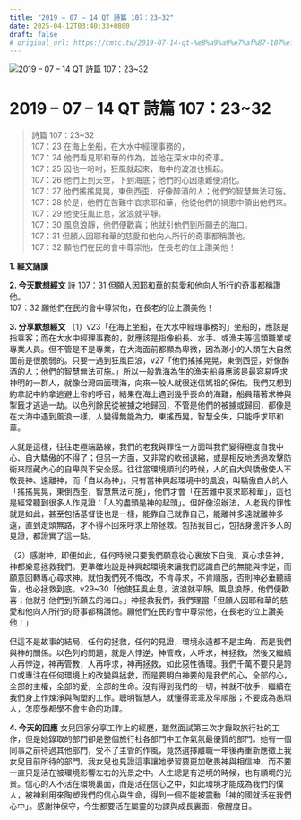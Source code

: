 ```yaml
---
title: "2019 – 07 – 14 QT 詩篇 107：23~32"
date: 2025-04-12T03:40:33+0800
draft: false
# original_url: https://cmtc.tw/2019-07-14-qt-%e8%a9%a9%e7%af%87-107%ef%bc%9a2332
---
```


![2019 – 07 – 14 QT 詩篇 107：23\~32](/images/qt.jpg   "2019 – 07 – 14 QT 詩篇 107：23\~32")

# 2019 – 07 – 14 QT 詩篇 107：23\~32

> 詩篇 107：23\~32  
> 107：23 在海上坐船，在大水中經理事務的，  
> 107：24 他們看見耶和華的作為，並他在深水中的奇事。  
> 107：25 因他一吩咐，狂風就起來，海中的波浪也揚起。  
> 107：26 他們上到天空，下到海底；他們的心因患難便消化。  
> 107：27 他們搖搖晃晃，東倒西歪，好像醉酒的人；他們的智慧無法可施。  
> 107：28 於是，他們在苦難中哀求耶和華，他從他們的禍患中領出他們來。  
> 107：29 他使狂風止息，波浪就平靜。  
> 107：30 風息浪靜，他們便歡喜；他就引他們到所願去的海口。  
> 107：31 但願人因耶和華的慈愛和他向人所行的奇事都稱讚他。  
> 107：32 願他們在民的會中尊崇他，在長老的位上讚美他！

**1. 經文誦讀**

**2.  今天默想經文**
詩 107：31 但願人因耶和華的慈愛和他向人所行的奇事都稱讚他。  
107：32 願他們在民的會中尊崇他，在長老的位上讚美他！

**3. 分享默想經文**
（1）v23「在海上坐船，在大水中經理事務的」坐船的，應該是指乘客；而在大水中經理事務的，就應該是指像船長、水手、或漁夫等這類職業或專業人員。但不管是不是專業，在大海面前都顯為卑微，因為渺小的人類在大自然面前是很脆弱的。只要一遇到狂風巨浪，v27「他們搖搖晃晃，東倒西歪，好像醉酒的人；他們的智慧無法可施。」所以一般靠海為生的漁夫船員應該是最容易呼求神明的一群人，就像台灣四面環海，向來一般人就很迷信媽祖的保佑。我們又想到約拿記中約拿逃避上帝的呼召，結果在海上遇到幾乎喪命的海難，船員藉著求神與掣籤才逃過一劫。以色列餘民從被擄之地歸回，不管是他們的被擄或歸回，都像是在大海中遇到風浪一樣，人變得無能為力，東搖西晃，智慧全失，只能呼求耶和華。

人就是這樣，往往走極端路線，我們的老我與罪性一方面叫我們變得極度自我中心、自大驕傲的不得了；但另一方面，又非常的軟弱退縮，或是相反地透過攻擊防衛來隱藏內心的自卑與不安全感。往往當環境順利的時候，人的自大與驕傲使人不敬畏神、遠離神，而「自以為神」。只有當神興起環境中的風浪，叫驕傲自大的人「搖搖晃晃，東倒西歪，智慧無法可施」，他們才會「在苦難中哀求耶和華」，這也是經常聽到很多人作見證：「人的盡頭是神的起頭」。但好像沒辦法，人老我的罪性就是如此，甚至包括基督徒也是一樣，能靠自己就靠自己，能離神多遠就離神多遠，直到走頭無路，才不得不回來呼求上帝拯救。包括我自己，包括身邊許多人的見證，都證實了這一點。

（2）感謝神，即便如此，任何時候只要我們願意從心裏放下自我，真心求告神，神都樂意拯救我們。更準確地說是神興起環境來讓我們認識自己的無能與悖逆，而願意回轉專心尋求神。就怕我們死不悔改，不肯尋求，不肯順服，否則神必垂聽禱告，也必拯救到底。v29\~30「他使狂風止息，波浪就平靜。風息浪靜，他們便歡喜；他就引他們到所願去的海口。」神拯救我們，我們理當「但願人因耶和華的慈愛和他向人所行的奇事都稱讚他。願他們在民的會中尊崇他，在長老的位上讚美他！」

但這不是故事的結局，任何的拯救，任何的見證，環境永遠都不是主角，而是我們與神的關係。以色列的問題，就是人悖逆，神管教，人呼求，神拯救，然後又繼續人再悖逆，神再管教，人再呼求，神再拯救，如此惡性循環。我們千萬不要只是誇口或專注在任何環境上的改變與拯救，而是要明白神要的是我們的心，全部的心，全部的主權，全部的愛，全部的生命。沒有得到我們的一切，神就不放手，繼續在我們身上作煉淨與陶塑的工作。聰明智慧人，就懂得乖乖及早順服；不要成為愚頑人，怎麼學都學不會生命的功課。

**4. 今天的回應**
女兒回家分享工作上的經歷，雖然面試第三次才錄取旅行社的工作，但是她錄取的部門卻是整個旅行社各部門中工作氣氛最優質的部門。她有一個同事之前待過其他部門，受不了主管的作風，竟然選擇離職一年後再重新應徵上我女兒目前所待的部門。我女兒也見證這事讓她學習要更加敬畏神與相信神，而不要一直只是活在被環境影響左右的光景之中。人生總是有逆境的時候，也有順境的光景。信心的人不活在環境裏面，而是活在信心之中，如此環境才能成為我們的僕人，被神利用來陶塑我們的信心與生命，得到一個不能被震動「神的國就活在我們心中」。感謝神保守，今生都要活在屬靈的功課與成長裏面，儆醒度日。
